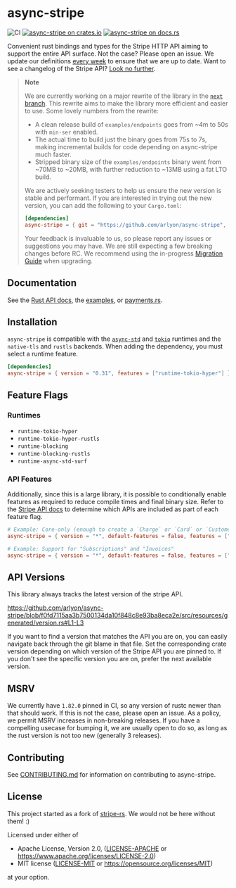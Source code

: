 # async-stripe

![CI](https://github.com/arlyon/async-stripe/workflows/CI/badge.svg)
[![async-stripe on crates.io](https://img.shields.io/crates/v/async-stripe.svg)](https://crates.io/crates/async-stripe)
[![async-stripe  on docs.rs](https://docs.rs/async-stripe/badge.svg)](https://docs.rs/async-stripe)

Convenient rust bindings and types for the Stripe HTTP API aiming to support
the entire API surface. Not the case? Please open an issue. We update our
definitions [every week](https://github.com/arlyon/async-stripe/actions/workflows/openapi.yml) to ensure that we are up to date.
Want to see a changelog of the Stripe API? [Look no further](https://stripe.com/docs/changelog).

> **Note**
>
> We are currently working on a major rewrite of the library in the [`next` branch](https://github.com/arlyon/async-stripe/tree/next). This rewrite aims to make the library more efficient and easier to use. Some lovely numbers from the rewrite:
>
> - A clean release build of `examples/endpoints` goes from ~4m to 50s with `min-ser` enabled.
> - The actual time to build just the binary goes from 75s to 7s, making incremental builds for code depending on async-stripe much faster.
> - Stripped binary size of the `examples/endpoints` binary went from ~70MB to ~20MB, with further reduction to ~13MB using a fat LTO build.
>
> We are actively seeking testers to help us ensure the new version is stable and performant. If you are interested in trying out the new version, you can add the following to your `Cargo.toml`:
>
> ```toml
> [dependencies]
> async-stripe = { git = "https://github.com/arlyon/async-stripe", branch = "next" }
> ```
>
> Your feedback is invaluable to us, so please report any issues or suggestions you may have. We are still expecting a few breaking changes before RC. We recommend
> using the in-progress [Migration Guide](https://github.com/arlyon/async-stripe/blob/next/CHANGELOG.md) when upgrading.

## Documentation

See the [Rust API docs](https://docs.rs/async-stripe), the [examples](/examples), or [payments.rs](https://payments.rs).

## Installation

`async-stripe` is compatible with the [`async-std`](https://github.com/async-rs/async-std) and [`tokio`](https://github.com/tokio-rs/tokio) runtimes and the `native-tls` and `rustls` backends. When adding the dependency, you must select a runtime feature.

```toml
[dependencies]
async-stripe = { version = "0.31", features = ["runtime-tokio-hyper"] }
```

## Feature Flags

### Runtimes

- `runtime-tokio-hyper`
- `runtime-tokio-hyper-rustls`
- `runtime-blocking`
- `runtime-blocking-rustls`
- `runtime-async-std-surf`

### API Features

Additionally, since this is a large library, it is possible to conditionally
enable features as required to reduce compile times and final binary size.
Refer to the [Stripe API docs](https://stripe.com/docs/api) to determine
which APIs are included as part of each feature flag.

```toml
# Example: Core-only (enough to create a `Charge` or `Card` or `Customer`)
async-stripe = { version = "*", default-features = false, features = ["runtime-async-std-surf"] }

# Example: Support for "Subscriptions" and "Invoices"
async-stripe = { version = "*", default-features = false, features = ["runtime-async-std-surf", "billing"] }
```

## API Versions

This library always tracks the latest version of the stripe API.

https://github.com/arlyon/async-stripe/blob/f0fd7115aa3b7500134da10f848c8e93ba8eca2e/src/resources/generated/version.rs#L1-L3

If you want to find a version
that matches the API you are on, you can easily navigate back through the git blame in that file.
Set the corresponding crate version depending on which version of the Stripe API you are pinned to.
If you don't see the specific version you are on, prefer the next available version.


## MSRV

We currently have `1.82.0` pinned in CI, so any version of rustc newer than that should work.
If this is not the case, please open an issue. As a policy, we permit MSRV increases in non-breaking releases.
If you have a compelling usecase for bumping it, we are usually open to do so, as long as
the rust version is not too new (generally 3 releases).

## Contributing

See [CONTRIBUTING.md](CONTRIBUTING.md) for information on contributing to async-stripe.

## License

This project started as a fork of [stripe-rs](https://github.com/wyyerd/stripe-rs).
We would not be here without them! :)

Licensed under either of

- Apache License, Version 2.0, ([LICENSE-APACHE](LICENSE-APACHE) or <https://www.apache.org/licenses/LICENSE-2.0>)
- MIT license ([LICENSE-MIT](LICENSE-MIT) or <https://opensource.org/licenses/MIT>)

at your option.
